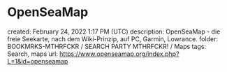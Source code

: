 # OpenSeaMap

created: February 24, 2022 1:17 PM (UTC)
description: OpenSeaMap - die freie Seekarte, nach dem Wiki-Prinzip, auf PC, Garmin, Lowrance.
folder: BOOKMRKS-MTHRFCKR / SEARCH PARTY MTHRFCKR! / Maps
tags: Search, maps
url: https://www.openseamap.org/index.php?L=1&id=openseamap